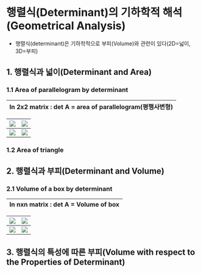 # 행렬식(Determinant)의 기하학적 해석(Geometrical Analysis)

- 행렬식(determinant)은 기하학적으로 부피(Volume)와 관련이 있다(2D=넓이, 3D=부피)

## 1. 행렬식과 넓이(Determinant and Area)

### 1.1 Area of parallelogram by determinant

|In 2x2  matrix : det A = area of parallelogram(평행사변형) |
|-|


|![](http://cfile9.uf.tistory.com/image/227B004E5913319904D116)|![](http://cfile10.uf.tistory.com/image/26339F485913373B1613C6)|
|-|-|
|![](http://cfile25.uf.tistory.com/image/2716194B59133CF320AF1E)|![](http://cfile28.uf.tistory.com/image/225936475914701B1E4EDB)|

### 1.2 Area of triangle

## 2. 행렬식과 부피(Determinant and Volume)

### 2.1 Volume of a box by determinant

|In nxn  matrix : det A = Volume of box |
|-|

|![](http://cfile8.uf.tistory.com/image/261C424F5917E5031FC7FF)|![](http://cfile27.uf.tistory.com/image/250A394E5919C5380C567B)|
|-|-|
|![](http://cfile10.uf.tistory.com/image/213B554E5919DCDD291D9C)|![](http://cfile21.uf.tistory.com/image/277AA54C5919C59E0F1BA8)|

## 3. 행렬식의 특성에 따른 부피(Volume with respect to the Properties of Determinant)

